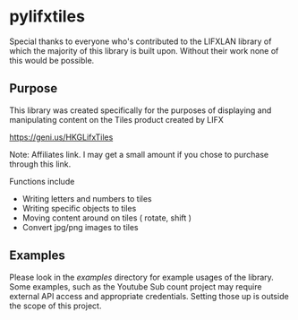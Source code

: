 # pylifxtiles

Special thanks to everyone who's contributed to the LIFXLAN library of which 
the majority of this library is built upon. Without their work none of this
would be possible.

## Purpose

This library was created specifically for the purposes of displaying and manipulating
content on the Tiles product created by LIFX 

https://geni.us/HKGLifxTiles

Note: Affiliates link. I may get a small amount if you chose to purchase through this link.

Functions include
- Writing letters and numbers to tiles
- Writing specific objects to tiles
- Moving content around on tiles ( rotate, shift )
- Convert jpg/png images to tiles

## Examples

Please look in the *examples* directory for example usages of the library.
Some examples, such as the Youtube Sub count project may require external API access
and appropriate credentials. Setting those up is outside the scope of 
this project. 